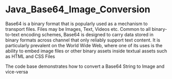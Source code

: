 # Java_Base64_Image_Conversion

Base64 is a binary format that is popularly used as a mechanism to transport files. Files may be Images, Text, Videos etc. Common to all binary-to-text encoding 
schemes, Base64 is designed to carry data stored in binary formats across channel that only reliably support text content. It is particularly prevalent on the 
World Wide Web, where one of its uses is the ability to embed image files or other binary assets inside textual assets such as HTML and CSS Files

The code base demonstrates how to convert a Base64 String to Image and vice-versa


